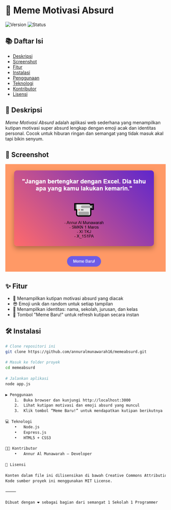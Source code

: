 # 🤯 Meme Motivasi Absurd

![Version](https://img.shields.io/badge/version-1.0-blue)
![Status](https://img.shields.io/badge/status-active-brightgreen)

## 📚 Daftar Isi
- [Deskripsi](#deskripsi)
- [Screenshot](#screenshot)
- [Fitur](#fitur)
- [Instalasi](#instalasi)
- [Penggunaan](#penggunaan)
- [Teknologi](#teknologi)
- [Kontributor](#kontributor)
- [Lisensi](#lisensi)

## 📝 Deskripsi
*Meme Motivasi Absurd* adalah aplikasi web sederhana yang menampilkan kutipan motivasi super absurd lengkap dengan emoji acak dan identitas personal. Cocok untuk hiburan ringan dan semangat yang tidak masuk akal tapi bikin senyum.

## 📸 Screenshot
![Tampilan Aplikasi](screenshot.png)

## ✨ Fitur
- 🎲 Menampilkan kutipan motivasi absurd yang diacak
- 😎 Emoji unik dan random untuk setiap tampilan
- 🧾 Menampilkan identitas: nama, sekolah, jurusan, dan kelas
- 🔄 Tombol "Meme Baru!" untuk refresh kutipan secara instan

## 🛠️ Instalasi
```bash
# Clone repositori ini
git clone https://github.com/annuralmunawarah16/memeabsurd.git

# Masuk ke folder proyek
cd memeabsurd

# Jalankan aplikasi
node app.js

▶️ Penggunaan
	1.	Buka browser dan kunjungi http://localhost:3000
	2.	Lihat kutipan motivasi dan emoji absurd yang muncul
	3.	Klik tombol “Meme Baru!” untuk mendapatkan kutipan berikutnya

💻 Teknologi
	•	Node.js
	•	Express.js
	•	HTML5 + CSS3

👩‍💻 Kontributor
	•	Annur Al Munawarah – Developer

📄 Lisensi

Konten dalam file ini dilisensikan di bawah Creative Commons Attribution 4.0 International (CC BY 4.0).
Kode sumber proyek ini menggunakan MIT License.

⸻

Dibuat dengan ❤️ sebagai bagian dari semangat 1 Sekolah 1 Programmer